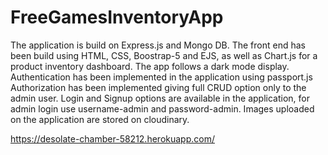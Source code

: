 # FreeGamesInventoryApp
The application is build on Express.js and Mongo DB. 
The front end has been build using HTML, CSS, Boostrap-5 and EJS, as well as Chart.js for a product inventory dashboard.
The app follows a dark mode display.
Authentication has been implemented in the application using passport.js
Authorization has been implemented giving full CRUD option only to the admin user.
Login and Signup options are available in the application, for admin login use username-admin and password-admin.
Images uploaded on the application are stored on cloudinary.

https://desolate-chamber-58212.herokuapp.com/
